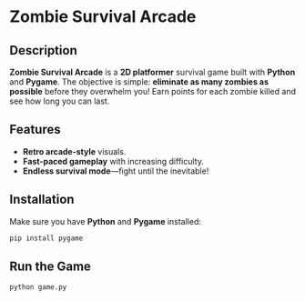 # Zombie Survival Arcade  

## Description  
**Zombie Survival Arcade** is a **2D platformer** survival game built with **Python** and **Pygame**. The objective is simple: **eliminate as many zombies as possible** before they overwhelm you! Earn points for each zombie killed and see how long you can last.  

## Features  
-  **Retro arcade-style** visuals.  
-  **Fast-paced gameplay** with increasing difficulty.  
-  **Endless survival mode**—fight until the inevitable!  

## Installation  
Make sure you have **Python** and **Pygame** installed:  
```bash 
pip install pygame 
```
## Run the Game
```bash
python game.py
```
